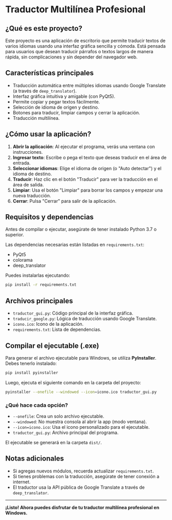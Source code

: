 # Traductor Multilínea Profesional

## ¿Qué es este proyecto?

Este proyecto es una aplicación de escritorio que permite traducir textos de varios idiomas usando una interfaz gráfica sencilla y cómoda. Está pensada para usuarios que desean traducir párrafos o textos largos de manera rápida, sin complicaciones y sin depender del navegador web.

## Características principales
- Traducción automática entre múltiples idiomas usando Google Translate (a través de `deep_translator`).
- Interfaz gráfica intuitiva y amigable (con PyQt5).
- Permite copiar y pegar textos fácilmente.
- Selección de idioma de origen y destino.
- Botones para traducir, limpiar campos y cerrar la aplicación.
- Traducción multilínea.

## ¿Cómo usar la aplicación?

1. **Abrir la aplicación**: Al ejecutar el programa, verás una ventana con instrucciones.
2. **Ingresar texto**: Escribe o pega el texto que deseas traducir en el área de entrada.
3. **Seleccionar idiomas**: Elige el idioma de origen (o "Auto detectar") y el idioma de destino.
4. **Traducir**: Haz clic en el botón "Traducir" para ver la traducción en el área de salida.
5. **Limpiar**: Usa el botón "Limpiar" para borrar los campos y empezar una nueva traducción.
6. **Cerrar**: Pulsa "Cerrar" para salir de la aplicación.

## Requisitos y dependencias

Antes de compilar o ejecutar, asegúrate de tener instalado Python 3.7 o superior.

Las dependencias necesarias están listadas en `requirements.txt`:
- PyQt5
- colorama
- deep_translator

Puedes instalarlas ejecutando:

```bash
pip install -r requirements.txt
```

## Archivos principales
- `traductor_gui.py`: Código principal de la interfaz gráfica.
- `traducir_google.py`: Lógica de traducción usando Google Translate.
- `icono.ico`: Icono de la aplicación.
- `requirements.txt`: Lista de dependencias.

## Compilar el ejecutable (.exe)

Para generar el archivo ejecutable para Windows, se utiliza **PyInstaller**. Debes tenerlo instalado:

```bash
pip install pyinstaller
```

Luego, ejecuta el siguiente comando en la carpeta del proyecto:

```bash
pyinstaller --onefile --windowed --icon=icono.ico traductor_gui.py
```

### ¿Qué hace cada opción?
- `--onefile`: Crea un solo archivo ejecutable.
- `--windowed`: No muestra consola al abrir la app (modo ventana).
- `--icon=icono.ico`: Usa el icono personalizado para el ejecutable.
- `traductor_gui.py`: Archivo principal del programa.

El ejecutable se generará en la carpeta `dist/`.

## Notas adicionales
- Si agregas nuevos módulos, recuerda actualizar `requirements.txt`.
- Si tienes problemas con la traducción, asegúrate de tener conexión a internet.
- El traductor usa la API pública de Google Translate a través de `deep_translator`.

---

**¡Listo! Ahora puedes disfrutar de tu traductor multilínea profesional en Windows.**
